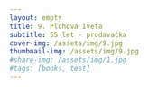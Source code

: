 ```yaml
---
layout: empty
title: 9. Plchová Iveta
subtitle: 55 let - prodavačka
cover-img: /assets/img/9.jpg
thumbnail-img: /assets/img/9.jpg
#share-img: /assets/img/1.jpg
#tags: [books, test]
---
```

